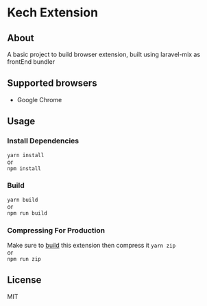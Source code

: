 # Kech Extension

## About
A basic project to build browser extension, built using laravel-mix as frontEnd bundler

## Supported browsers
+ Google Chrome

## Usage

### Install Dependencies
``yarn install``
<br>or<br>
``npm install``

### Build
``yarn build``
<br>or<br>
``npm run build``

### Compressing For Production
Make sure to [build](#build) this extension then compress it
``yarn zip``
<br>or<br>
``npm run zip``

## License
MIT
